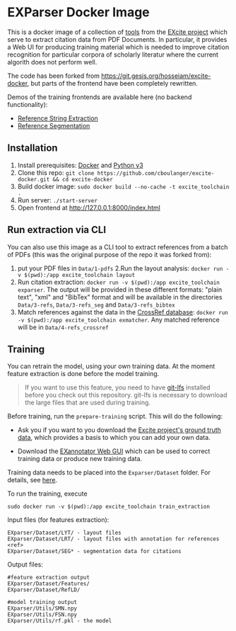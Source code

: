 # EXParser Docker Image

This is a docker image of a collection of [tools](https://excite.informatik.uni-stuttgart.de/#software) 
from the [EXcite project](https://excite.informatik.uni-stuttgart.de/)
which serve to extract citation data from PDF Documents. In particular, it provides a Web UI 
for producing training material which is needed to improve citation recognition for
particular corpora of scholarly literatur where the current algorith does not perform well.

The code has been forked from https://git.gesis.org/hosseiam/excite-docker, but parts of the frontend 
have been completely rewritten. 

Demos of the training frontends are available here (no backend functionality):

- [Reference String Extraction](https://cboulanger.github.io/excite-docker/EXannotator/EXRef-Identifier/index.html) 
- [Reference Segmentation](https://cboulanger.github.io/excite-docker/EXannotator/EXRef-Segmentation/index.html)

## Installation

1. Install prerequisites: [Docker](https://docs.docker.com/install) and [Python v3](https://www.python.org/downloads/)
2. Clone this repo: `git clone https://github.com/cboulanger/excite-docker.git && cd excite-docker`
3. Build docker image: `sudo docker build --no-cache -t excite_toolchain .`
4. Run server: `./start-server`
5. Open frontend at http://127.0.0.1:8000/index.html

## Run extraction via CLI

You can also use this image as a CLI tool to extract references from a batch of PDFs (this was the original 
purpose of the repo it was forked from):

1. put your PDF files in `Data/1-pdfs`
2.Run the layout analysis: `docker run -v $(pwd):/app excite_toolchain layout`
2. Run citation extraction: `docker run -v $(pwd):/app excite_toolchain exparser`. 
The output will be provided in these different formats: "plain text", "xml" and
"BibTex" format and will be available in the directories `Data/3-refs`, `Data/3-refs_seg` 
and `Data/3-refs_bibtex`
3. Match references against the data in the [CrossRef database](https://www.crossref.org/): 
`docker run -v $(pwd):/app excite_toolchain exmatcher`. Any matched reference will be in 
`Data/4-refs_crossref`

## Training

You can retrain the model, using your own training data. At the moment feature
extraction is done before the model training. 

> If you want to use this feature, you need to have
[git-lfs](https://www.atlassian.com/git/tutorials/git-lfs) installed before you
check out this repository. git-lfs is necessary to download the large files that
are used during training.

Before training, run the `prepare-training` script. This will do the following:

- Ask you if you want to you download the [Excite project's ground truth
  data](https://github.com/exciteproject/Exparser/tree/master/EXparser/Dataset ),
  which provides a basis to which you can add your own data.

- Download the [EXannotator Web GUI](https://github.com/cboulanger/EXannotator) which can
  be used to correct training data or produce new training data.

Training data needs to be placed into the `Exparser/Dataset` folder. For
details, see [here](./EXparser/Dataset/README.md).

To run the training, execute

```
sudo docker run -v $(pwd):/app excite_toolchain train_extraction
```

Input files (for features extraction):
```
EXparser/Dataset/LYT/ - layout files
EXparser/Dataset/LRT/ - layout files with annotation for references <ref>
EXparser/Dataset/SEG* - segmentation data for citations 
```

Output files:
```text
#feature extraction output
EXparser/Dataset/Features/
EXparser/Dataset/RefLD/

#model training output
EXparser/Utils/SMN.npy
EXparser/Utils/FSN.npy
EXparser/Utils/rf.pkl - the model
```

